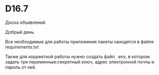 # D16.7
Доска объявлений

Добрый день. 

Все необходимые для работы приложения пакеты находятся в файле requirements.txt

Также для корректной работы нужно создать файл. .env, в котором задать три переменные:секретный ключ, адрес электронной почты и пароль от неё.
